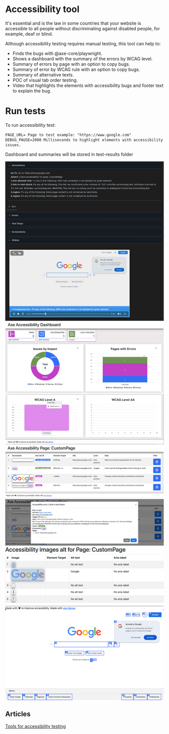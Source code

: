 # Accessibility tool

It's essential and is the law in some countries that your website is accessible to all people without discriminating against disabled people, for example, deaf or blind.

Although accessibility testing requires manual testing, this tool can help to:

- Finds the bugs with @axe-core/playwright.
- Shows a dashboard with the summary of the errors by WCAG level.
- Summary of errors by page with an option to copy bugs.
- Summary of error by WCAG rule with an option to copy bugs.
- Summary of alternative texts.
- POC of visual tab order testing.
- Video that highlights the elements with accessibility bugs and footer text to explain the bug.

# Run tests

To run accessibility test:

```
PAGE_URL= Page to test example: "https://www.google.com"
DEBUG_PAUSE=2000 Milliseconds to highlight elements with accessibility issues.
```

Dashboard and summaries will be stored in test-results folder

![Report](images/report.png)
![Dashboard 1](images/dashboard1.png)
![Dashboard 2](images/dashboard2.png)
![Summary by page](images/pageSummary.png)
![Copy bug](images/copyBug.png)
![Alt summary](images/altSummary.png)
![Tab Order](images/tabOrder.png)

## Articles

[Tools for accessibility testing](https://abigailarmijo.substack.com/p/tools-for-accessibility-testing)
